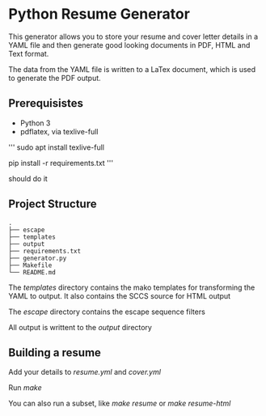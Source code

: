# Python Resume Generator

This generator allows you to store your resume and cover letter details in a
YAML file and then generate good looking documents in PDF, HTML and Text
format.  

The data from the YAML file is written to a LaTex document, which is used to
generate the PDF output.  

## Prerequisistes

- Python 3
- pdflatex, via texlive-full

'''
sudo apt install texlive-full 

pip install -r requirements.txt
'''

should do it


## Project Structure

```
.
├── escape
├── templates
├── output
├── requirements.txt
├── generator.py
├── Makefile
└── README.md
```

The *templates* directory contains the mako templates for transforming the
YAML to output.  It also contains the SCCS source for HTML output

The *escape* directory contains the escape sequence filters

All output is writtent to the *output* directory


## Building a resume

Add your details to *resume.yml* and *cover.yml*

Run *make*

You can also run a subset, like *make resume* or *make resume-html*

